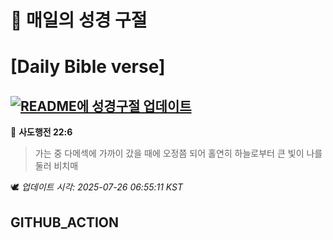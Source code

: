 # 🙏 매일의 성경 구절
# [Daily Bible verse]
## [![README에 성경구절 업데이트](https://github.com/DONGSUKA/first_test/actions/workflows/update-readme-bible.yml/badge.svg)](https://github.com/DONGSUKA/first_test/actions/workflows/update-readme-bible.yml)
<!-- START_BIBLE_VERSE -->
📖 **사도행전 22:6**
> 가는 중 다메섹에 가까이 갔을 때에 오정쯤 되어 홀연히 하늘로부터 큰 빛이 나를 둘러 비치매

🕊️ _업데이트 시각: 2025-07-26 06:55:11 KST_
  <!-- END_BIBLE_VERSE -->
## GITHUB_ACTION

